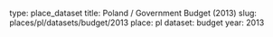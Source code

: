 type: place_dataset
title: Poland / Government Budget (2013)
slug: places/pl/datasets/budget/2013
place: pl
dataset: budget
year: 2013
